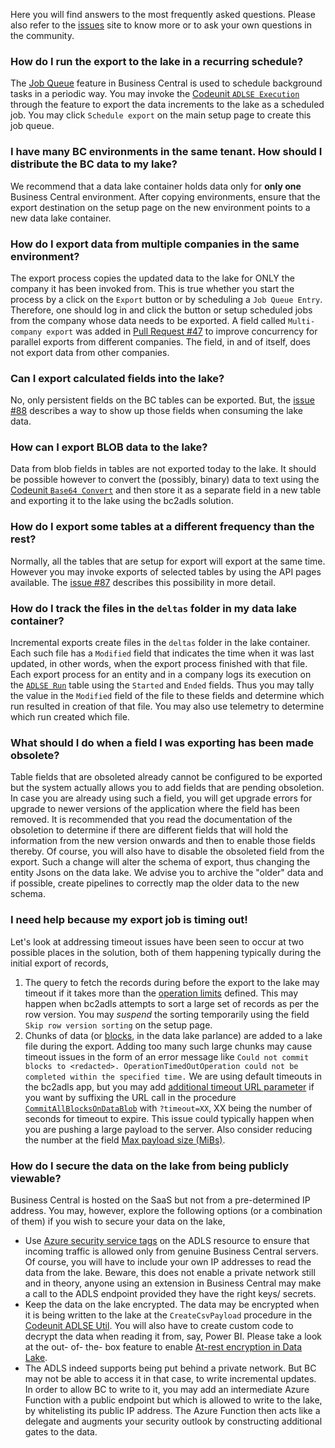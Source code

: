 Here you will find answers to the most frequently asked questions. Please also refer to the [issues](/issues) site to know more or to ask your own questions in the community. 

### How do I run the export to the lake in a recurring schedule?
The [Job Queue](https://learn.microsoft.com/en-us/dynamics365/business-central/admin-job-queues-schedule-tasks) feature in Business Central is used to schedule background tasks in a periodic way. You may invoke the [Codeunit `ADLSE Execution`](https://github.com/microsoft/bc2adls/blob/main/businessCentral/src/ADLSEExecution.Codeunit.al) through the feature to export the data increments to the lake as a scheduled job. You may click `Schedule export` on the main setup page to create this job queue.

### I have many BC environments in the same tenant. How should I distribute the BC data to my lake?
We recommend that a data lake container holds data only for **only one** Business Central environment. After copying environments, ensure that the export destination on the setup page on the new environment points to a new data lake container.

### How do I export data from multiple companies in the same environment?
The export process copies the updated data to the lake for ONLY the company it has been invoked from. This is true whether you start the process by a click on the `Export` button or by scheduling a `Job Queue Entry`. Therefore, one should log in and click the button or setup scheduled jobs from the company whose data needs to be exported. A field called `Multi- company export` was added in [Pull Request #47](https://github.com/microsoft/bc2adls/pull/47) to improve concurrency for parallel exports from different companies. The field, in and of itself, does not export data from  other companies.

### Can I export calculated fields into the lake?
No, only persistent fields on the BC tables can be exported. But, the [issue #88](/issues/88) describes a way to show up those fields when consuming the lake data.

### How can I export BLOB data to the lake?
Data from blob fields in tables are not exported today to the lake. It should be possible however to convert the (possibly, binary) data to text using the [Codeunit `Base64 Convert`](https://learn.microsoft.com/en-us/dynamics365/business-central/application/reference/system%20application/codeunit/system_application_codeunit_base64_convert) and then store it as a separate field in a new table and exporting it to the lake using the bc2adls solution.

### How do I export some tables at a different frequency than the rest?
Normally, all the tables that are setup for export will export at the same time. However you may invoke exports of selected tables by using the API pages available. The [issue #87](/issues/87) describes this possibility in more detail.

### How do I track the files in the `deltas` folder in my data lake container?
Incremental exports create files in the `deltas` folder in the lake container. Each such file has a `Modified` field that indicates the time when it was last updated, in other words, when the export process finished with that file. Each export process for an entity and in a company logs its execution on the  [`ADLSE Run`](https://github.com/microsoft/bc2adls/blob/main/businessCentral/src/ADLSERun.Table.al) table using the `Started` and `Ended` fields. Thus you may tally the value in the `Modified` field of the file to these fields and determine which run resulted in creation of that file. You may also use telemetry to determine which run created which file.

### What should I do when a field I was exporting has been made obsolete?
Table fields that are obsoleted already cannot be configured to be exported but the system actually allows you to add fields that are pending obsoletion. In case you are already using such a field, you will get upgrade errors for upgrade to newer versions of the application where the field has been removed. It is recommended that you read the documentation of the obsoletion to determine if there are different fields that will hold the information from the new version onwards and then to enable those fields thereby. Of course, you will also have to disable the obsoleted field from the export. Such a change will alter the schema of export, thus changing the entity Jsons on the data lake. We advise you to archive the "older" data and if possible, create pipelines to correctly map the older data to the new schema.

### I need help because my export job is timing out!
Let's look at addressing timeout issues have been seen to occur at two possible places in the solution, both of them happening typically during the initial export of records,  
1. The query to fetch the records during before the export to the lake may timeout if it takes more than the [operation limits](/business-central/dev-itpro/administration/operational-limits-online) defined. This may happen when bc2adls attempts to sort a large set of records as per the row version. You may _suspend_ the sorting temporarily using the field `Skip row version sorting` on the setup page. 
1. Chunks of data (or [blocks](https://learn.microsoft.com/en-us/azure/storage/blobs/storage-blobs-introduction#:~:text=Block%20blobs), in the data lake parlance) are added to a lake file during the export. Adding too many such large chunks may cause timeout issues in the form of an error message like `Could not commit blocks to <redacted>. OperationTimedOutOperation could not be completed within the specified time.` We are using default timeouts in the bc2adls app, but you may add [additional timeout URL parameter](https://learn.microsoft.com/en-us/rest/api/storageservices/put-block-list?tabs=azure-ad#:~:text=timeout) if you want by suffixing the URL call in the procedure [`CommitAllBlocksOnDataBlob`](https://github.com/microsoft/bc2adls/blob/main/businessCentral/src/ADLSEGen2Util.Codeunit.al#:~:text=CommitAllBlocksOnDataBlob) with `?timeout=XX`, XX being the number of seconds for timeout to expire. This issue could typically happen when you are pushing a large payload to the server. Also consider reducing the number at the field [Max payload size (MiBs)](https://github.com/microsoft/bc2adls/blob/main/.assets/Setup.md#:~:text=Max%20payload%20size%20(MiBs)).

### How do I secure the data on the lake from being publicly viewable?
Business Central is hosted on the SaaS but not from a pre-determined IP address. You may, however, explore the following options (or a combination of them) if you wish to secure your data on the lake,
- Use [Azure security service tags](https://learn.microsoft.com/en-us/dynamics365/business-central/dev-itpro/security/security-service-tags) on the ADLS resource to ensure that incoming traffic is allowed only from genuine Business Central servers. Of course, you will have to include your own IP addresses to read the data from the lake. Beware, this does not enable a private network still and in theory, anyone using an extension in Business Central may make a call to the ADLS endpoint provided they have the right keys/ secrets.
- Keep the data on the lake encrypted. The data may be encrypted when it is being written to the lake at the `CreateCsvPayload` procedure in the [Codeunit ADLSE Util](https://github.com/microsoft/bc2adls/blob/main/businessCentral/src/ADLSEUtil.Codeunit.al). You will also have to create custom code to decrypt the data when reading it from, say, Power BI. Please take a look at the out- of- the- box feature to enable [At-rest encryption in Data Lake](https://learn.microsoft.com/en-us/azure/security/fundamentals/encryption-overview#at-rest-encryption-in-data-lake).
- The ADLS indeed supports being put behind a private network. But BC may not be able to access it in that case, to write incremental updates. In order to allow BC to write to it, you may add an intermediate Azure Function with a public endpoint but which is allowed to write to the lake, by whitelisting its public IP address. The Azure Function then acts like a delegate and augments your security outlook by constructing additional gates to the data. 
